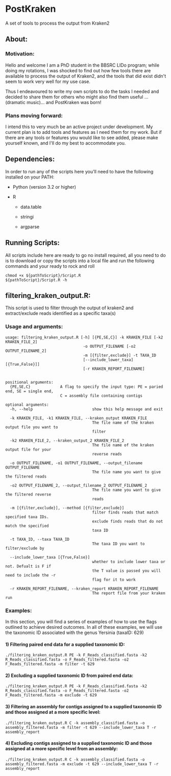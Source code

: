 # PostKraken

A set of tools to process the output from Kraken2

## About:

### Motivation:

Hello and welcome I am a PhD student in the BBSRC LIDo program; while doing my rotations, I was shocked to find out how few tools there are available to process the output of Kraken2, and the tools that did exist didn't seem to work very well for my use case.

Thus I endeavoured to write my own scripts to do the tasks I needed and decided to share them for others who might also find them useful ...(dramatic music)... and PostKraken was born!

### Plans moving forward:

I intend this to very much be an active project under development. My current plan is to add tools and features as I need them for my work. But if there are any tools or features you would like to see added, please make yourself known, and I'll do my best to accommodate you.

## Dependencies:

In order to run any of the scripts here you'll need to have the following installed on your PATH:

-   Python (version 3.2 or higher)

-   R

    -   data.table

    -   stringi

    -   argparse

## Running Scripts:

All scripts include here are ready to go no install required, all you need to do is to download or copy the scripts into a local file and run the following commands and your ready to rock and roll

```{bash}
chmod +x ${pathToScript}/Script.R
${pathToScript}/Script.R -h
```

## filtering_kraken_output.R:

This script is used to filter through the output of kraken2 and extract/exclude reads identified as a specific taxa(s)

### Usage and arguments:

```{bash}
usage: filtering_kraken_output.R [-h] [{PE,SE,C}] -k KRAKEN_FILE [-k2 KRAKEN_FILE_2]
                                  -o OUTPUT_FILENAME [-o2 OUTPUT_FILENAME_2] 
                                  -m [{filter,exclude}] -t TAXA_ID 
                                  [--include_lower_taxa] [{True,False}]]
                                  [-r KRAKEN_REPORT_FILENAME]


positional arguments:
  {PE,SE,C}             A flag to specify the input type: PE = paried end, SE = single end, 
                        C = assembly file containing contigs

optional arguments:
  -h, --help                          show this help message and exit
  
  -k KRAKEN_FILE, -k1 KRAKEN_FILE, --kraken_output KRAKEN_FILE
                                      The file name of the kraken output file you want to
                                      filter
                                      
  -k2 KRAKEN_FILE_2, --kraken_output_2 KRAKEN_FILE_2
                                      The file name of the kraken output file for your
                                      reverse reads
                                      
  -o OUTPUT_FILENAME, -o1 OUTPUT_FILENAME, --output_filename OUTPUT_FILENAME
                                      The file name you want to give the filtered reads
                                      
  -o2 OUTPUT_FILENAME_2, --output_filename_2 OUTPUT_FILENAME_2
                                      The file name you want to give the filtered reverse
                                      reads
                                      
  -m [{filter,exclude}], --method [{filter,exclude}]
                                      filter finds reads that match specified taxa IDs.
                                      exclude finds reads that do not match the specified
                                      taxa ID
                                      
  -t TAXA_ID, --taxa TAXA_ID
                                      The taxa ID you want to filter/exclude by
                                      
  --include_lower_taxa [{True,False}]
                                      whether to include lower taxa or not. Defualt is F if
                                      the T value is passed you will need to include the -r
                                      flag for it to work
                                      
  -r KRAKEN_REPORT_FILENAME, --kraken_report KRAKEN_REPORT_FILENAME
                                      The report file from your kraken run
```

### Examples:

In this section, you will find a series of examples of how to use the flags outlined to achieve desired outcomes. In all of these examples, we will use the taxonomic ID associated with the genus Yersinia (taxaID: 629)

#### 1) Filtering paired end data for a supplied taxonomic ID:

```{bash}
./filtering_kraken_output.R PE -k F_Reads_classified.fasta -k2 R_Reads_classified.fasta -o F_Reads_filtered.fasta -o2 F_Reads_filtered.fasta -m filter -t 629 
```

#### 2) Excluding a supplied taxonomic ID from paired end data:

```{bash}
./filtering_kraken_output.R PE -k F_Reads_classified.fasta -k2 R_Reads_classified.fasta -o F_Reads_filtered.fasta -o2 F_Reads_filtered.fasta -m exclude -t 629 
```

#### 3) Filtering an assembly for contigs assigned to a supplied taxonomic ID and those assigned at a more specific level:

```{bash}
./filtering_kraken_output.R C -k assembly_classified.fasta -o assembly_filtered.fasta -m filter -t 629 --include_lower_taxa T -r assembly_report
```

#### 4) Excluding contigs assigned to a supplied taxonomic ID and those assigned at a more specific level from an assembly:

```{bash}
./filtering_kraken_output.R C -k assembly_classified.fasta -o assembly_filtered.fasta -m exclude -t 629 --include_lower_taxa T -r assembly_report
```

